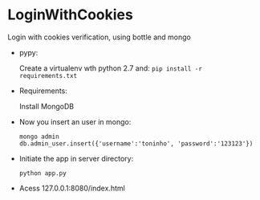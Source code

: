 # LoginWithCookies
Login with cookies verification, using bottle and mongo

- pypy:
    
    Create a virtualenv wth python 2.7 and: `pip install -r requirements.txt`
    
- Requirements:
    
    Install MongoDB
    
- Now you insert an user in mongo:
    
    ```
    mongo admin
    db.admin_user.insert({'username':'toninho', 'password':'123123'})
    ```
    
- Initiate the app in server directory:
    
    ``python app.py``
    
- Acess 127.0.0.1:8080/index.html
